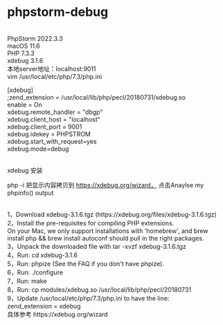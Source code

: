 # phpstorm-debug


<br>
PhpStorm 2022.3.3
<br>
macOS 11.6
<br>
PHP 7.3.3
<br>
xdebug 3.1.6
<br>
本地server地址：localhost:9011


<br>
vim /usr/local/etc/php/7.3/php.ini

[xdebug]
<br>
;zend_extension = /usr/local/lib/php/pecl/20180731/xdebug.so
<br>
enable = On
<br>
xdebug.remote_handler = "dbgp"
<br>
xdebug.client_host = "localhost"
<br>
xdebug.client_port = 9001
<br>
xdebug.idekey = PHPSTROM
<br>
xdebug.start_with_request=yes
<br>
xdebug.mode=debug

<br>
xdebug 安装

php -i 
把显示内容拷贝到 https://xdebug.org/wizard， 点击Anaylse my phpinfo() output


<br>
1，Download xdebug-3.1.6.tgz (https://xdebug.org/files/xdebug-3.1.6.tgz)
<br>
2，Install the pre-requisites for compiling PHP extensions.
<br>
  On your Mac, we only support installations with 'homebrew', and brew install php && brew install autoconf should pull in the right packages.
  <br>
3，Unpack the downloaded file with tar -xvzf xdebug-3.1.6.tgz
<br>
4，Run: cd xdebug-3.1.6
<br>
5，Run: phpize (See the FAQ if you don't have phpize).
<br>
6，Run: ./configure
<br>
7，Run: make
<br>
8，Run: cp modules/xdebug.so /usr/local/lib/php/pecl/20180731
<br>
9，Update /usr/local/etc/php/7.3/php.ini to have the line:
<br>
zend_extension = xdebug
<br>
具体参考  https://xdebug.org/wizard






